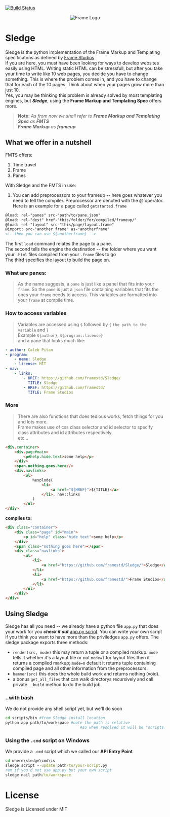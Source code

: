 [![Build Status](https://travis-ci.org/framestd/sledge.svg?branch=master)](https://travis-ci.org/framestd/Sledge)
<p align="center">
    <img src="https://raw.githubusercontent.com/framestd/sledge/master/images/frame-text300.png" alt="Frame Logo"/>
</p>

# Sledge  
Sledge is the python implementation of the Frame Markup and Templating specificatons as defined by [Frame Studios](https://framestd.github.io/).  
If you are here, you must have been looking for ways to develop websites easily using HTML. Writing static HTML can be stressfull, but after you take your time to write like 10 web pages, you decide you have to change something. This is where the problem comes in, and you have to change that for each of the 10 pages. Think about when your pages grow more than just 10.  
Yes, you may be thinking this problem is already solved by most templating engines, but **_Sledge_**, using the **Frame Markup and Templating Spec** offers more.  
> **Note:** *As from now we shall refer to **Frame Markup and Templating Spec** as **FMTS***  
> **_Frame Markup_** _as_ **_frameup_**  
## What we offer in a nutshell  
FMTS offers:  
1. Time travel  
2. Frame  
3. Panes  

With Sledge and the FMTS in use:  
1. You can add preprocessors to your frameup -- here goes whatever you need to tell the compiler. Preprocessor are denoted with the &commat; operator. Here is an example for a page called `getstarted.frame`  
```html
@load: rel-"panes" src-"path/to/pane.json"
@load: rel-"dest" href-"this/folder/for/compiled/frameup/"
@load: rel-"layout" src-"this/page/layout.frame"
@import: src-"another.frame" as-"anotherframe" 
<!--then you can use ${anotherframe} -->
```  
The first `load` command relates the page to a pane.  
The second tells the engine the destination -- the folder where you want your `.html` files compiled from your `.frame` files to go  
The third specifies the layout to build the page on.  
### What are panes:  
> As the name suggests, a `pane` is just like a panel that fits into your `frame`. So the `pane` is just a `json` file containing variables that fits the ones your `frame` needs to access. This variables are formatted into your `frame` at compile time.  
### How to access variables  
> Variables are accessed using `$` followed by `{` `the path to the variable` and `}`  
> Example `${author}`, `${program::license}`  
> and a pane that looks much like:  
```yaml
- author: Caleb Pitan
- program:
    - name: Sledge
    - license: MIT 
- nav: 
    - links:
        - HREF: https://github.com/framestd/Sledge/
          TITLE: Sledge
        - HREF: https://github.com/framestd/
          TITLE: Frame Studios
```  
### More  
> There are also functions that does tedious works, fetch things for you and lots more.  
> Frame makes use of css class selector and id selector to specify class attributes and id attributes respectively.  
> etc...  
```html
<div.container>
    <div.page#main>
        <p#help.hide.text>some help</p>
    </div>
    <span.nothing.goes.here//>
    <div.navlinks>
        <ul>
            %explode(
                <li>
                    <a href="${HREF}">${TITLE}</a>
                </li>, nav::links
            )
        </ul>
</div>
```
**compiles to:**  
```html
<div class="container">
    <div class="page" id="main">
        <p id="help" class="hide text">some help</p>
    </div>
    <span class="nothing goes here"></span>
    <div class="navlinks">
        <ul>
            <li>
                <a href="https://github.com/framestd/Sledge/">Sledge</a>
            </li>
            <li>
                <a href="https://github.com/framestd/">Frame Studios</a>
            </li>
        </ul>
    </div>
</div>
```  
## Using Sledge  
Sledge has all you need -- we already have a python file `app.py` that does your work for you **_check it out_** [app.py script](https://github.com/framestd/sledge/tree/master/scripts/app.py). You can write your own script if you think you want to have more than the priviledges `app.py` offers. The sledge package exports three methods: 
* `render(src, mode)` this may return a tuple or a compiled markup. `mode` tells it whether it's a layout file or not `mode=1` for layout files then it returns a compiled markup; `mode=0` default it returns tuple containing compiled page and all other information from the preprocessors.   
* `hammer(src)` this does the whole build work and returns nothing (void).  
* a bonus `get_all_files` that can walk directorys recursively and call private `__build` method to do the build job.  

### ..with bash
We do not provide any shell script yet, but we'll do soon  
```bash
cd scripts/bin #from Sledge install location
python app path/to/workspace #note the path is relative
                                 #so when resolved it will be "scripts/bin/path/to/workspace"
```   
### Using the `.cmd` script on Windows  
We provide a `.cmd` script which we called our **API Entry Point** 
```cmd
cd where\sledge\cmd\is
sledge script --update path/to/your-script.py
rem if you'd not use app.py but your own script
sledge nail path/to/workspace
```
# License  
Sledge is Licensed under MIT